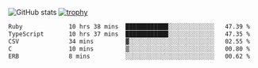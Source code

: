 ![GitHub stats](https://github-readme-stats.vercel.app/api?username=ksk001100&show_icons=true&theme=tokyonight)
[![trophy](https://github-profile-trophy.vercel.app/?username=ksk001100&theme=onedark)](https://github.com/ryo-ma/github-profile-trophy)

<!--START_SECTION:waka-->

```txt
Ruby             10 hrs 38 mins  ████████████░░░░░░░░░░░░░   47.39 %
TypeScript       10 hrs 37 mins  ████████████░░░░░░░░░░░░░   47.35 %
CSV              34 mins         ▓░░░░░░░░░░░░░░░░░░░░░░░░   02.55 %
C                10 mins         ▒░░░░░░░░░░░░░░░░░░░░░░░░   00.80 %
ERB              8 mins          ░░░░░░░░░░░░░░░░░░░░░░░░░   00.62 %
```

<!--END_SECTION:waka-->
